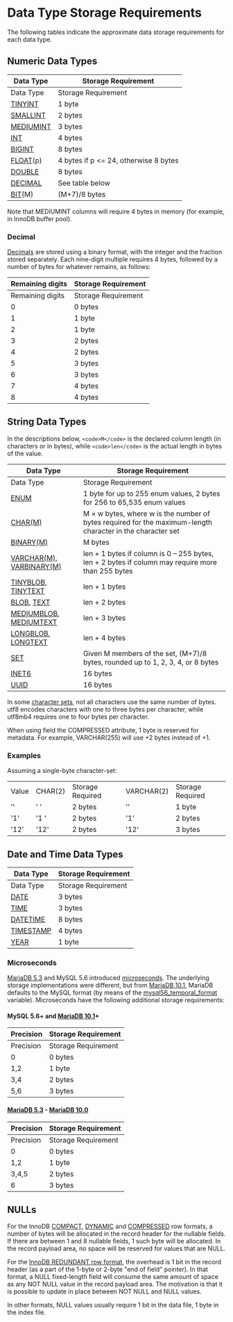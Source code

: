 
# Data Type Storage Requirements

The following tables indicate the approximate data storage requirements for each data type.


## Numeric Data Types



| Data Type | Storage Requirement |
| --- | --- |
| Data Type | Storage Requirement |
| [TINYINT](data-types-numeric-data-types/tinyint.md) | 1 byte |
| [SMALLINT](data-types-numeric-data-types/smallint.md) | 2 bytes |
| [MEDIUMINT](data-types-numeric-data-types/mediumint.md) | 3 bytes |
| [INT](../../../general-resources/learning-and-training/video-presentations-and-screencasts/interviews-related-to-mariadb.md) | 4 bytes |
| [BIGINT](data-types-numeric-data-types/bigint.md) | 8 bytes |
| [FLOAT](data-types-numeric-data-types/float.md)(p) | 4 bytes if p <= 24, otherwise 8 bytes |
| [DOUBLE](data-types-numeric-data-types/double.md) | 8 bytes |
| [DECIMAL](data-types-numeric-data-types/decimal.md) | See table below |
| [BIT](../sql-statements-and-structure/temporal-tables/bitemporal-tables.md)(M) | (M+7)/8 bytes |



Note that MEDIUMINT columns will require 4 bytes in memory (for example, in InnoDB buffer pool).


### Decimal


[Decimals](data-types-numeric-data-types/decimal.md) are stored using a binary format, with the integer and the fraction stored separately. Each nine-digit multiple requires 4 bytes, followed by a number of bytes for whatever remains, as follows:



| Remaining digits | Storage Requirement |
| --- | --- |
| Remaining digits | Storage Requirement |
| 0 | 0 bytes |
| 1 | 1 byte |
| 2 | 1 byte |
| 3 | 2 bytes |
| 4 | 2 bytes |
| 5 | 3 bytes |
| 6 | 3 bytes |
| 7 | 4 bytes |
| 8 | 4 bytes |



## String Data Types


In the descriptions below, `<code>M</code>` is the declared column length (in characters or in bytes), while `<code>len</code>` is the actual length in bytes of the value.



| Data Type | Storage Requirement |
| --- | --- |
| Data Type | Storage Requirement |
| [ENUM](string-data-types/enum.md) | 1 byte for up to 255 enum values, 2 bytes for 256 to 65,535 enum values |
| [CHAR(M)](../sql-statements-and-structure/sql-statements/built-in-functions/secondary-functions/information-functions/charset.md) | M × w bytes, where w is the number of bytes required for the maximum-length character in the character set |
| [BINARY(M)](../storage-engines/innodb/binary-log-group-commit-and-innodb-flushing-performance.md) | M bytes |
| [VARCHAR(M)](string-data-types/varchar.md), [VARBINARY(M)](string-data-types/varbinary.md) | len + 1 bytes if column is 0 – 255 bytes, len + 2 bytes if column may require more than 255 bytes |
| [TINYBLOB](string-data-types/tinyblob.md), [TINYTEXT](string-data-types/tinytext.md) | len + 1 bytes |
| [BLOB](string-data-types/blob.md), [TEXT](string-data-types/text.md) | len + 2 bytes |
| [MEDIUMBLOB](string-data-types/mediumblob.md), [MEDIUMTEXT](string-data-types/mediumtext.md) | len + 3 bytes |
| [LONGBLOB](string-data-types/longblob.md), [LONGTEXT](string-data-types/longtext.md) | len + 4 bytes |
| [SET](string-data-types/set-data-type.md) | Given M members of the set, (M+7)/8 bytes, rounded up to 1, 2, 3, 4, or 8 bytes |
| [INET6](../sql-statements-and-structure/sql-statements/built-in-functions/secondary-functions/miscellaneous-functions/inet6_aton.md) | 16 bytes |
| [UUID](https://mariadb.com/kb/en/uuid_datatype) | 16 bytes |



In some [character sets](string-data-types/character-sets/README.md), not all characters use the same number of bytes. utf8 encodes characters with one to three bytes per character, while utf8mb4 requires one to four bytes per character.


When using field the COMPRESSED attribute, 1 byte is reserved for metadata. For example, VARCHAR(255) will use +2 bytes instead of +1.


### Examples


Assuming a single-byte character-set:



|   |   |   |   |   |
| --- | --- | --- | --- | --- |
| Value | CHAR(2) | Storage Required | VARCHAR(2) | Storage Required |
| '' | ' ' | 2 bytes | '' | 1 byte |
| '1' | '1 ' | 2 bytes | '1' | 2 bytes |
| '12' | '12' | 2 bytes | '12' | 3 bytes |



## Date and Time Data Types



| Data Type | Storage Requirement |
| --- | --- |
| Data Type | Storage Requirement |
| [DATE](../sql-statements-and-structure/sql-language-structure/date-and-time-literals.md) | 3 bytes |
| [TIME](../sql-statements-and-structure/sql-statements/administrative-sql-statements/system-tables/information-schema/time_ms-column-in-information_schemaprocesslist.md) | 3 bytes |
| [DATETIME](date-and-time-data-types/datetime.md) | 8 bytes |
| [TIMESTAMP](../sql-statements-and-structure/sql-statements/built-in-functions/date-time-functions/timestamp-function.md) | 4 bytes |
| [YEAR](date-and-time-data-types/year-data-type.md) | 1 byte |



### Microseconds


[MariaDB 5.3](../../../release-notes/mariadb-community-server/old-releases/release-notes-mariadb-5-3-series/changes-improvements-in-mariadb-5-3.md) and MySQL 5.6 introduced [microseconds](../sql-statements-and-structure/sql-statements/built-in-functions/date-time-functions/microseconds-in-mariadb.md). The underlying storage implementations were different, but from [MariaDB 10.1](../../../release-notes/mariadb-community-server/what-is-mariadb-1010.md), MariaDB defaults to the MySQL format (by means of the [mysql56_temporal_format](../../server-usage/replication-cluster-multi-master/optimization-and-tuning/system-variables/server-system-variables.md#mysql56_temporal_format) variable). Microseconds have the following additional storage requirements:


#### MySQL 5.6+ and [MariaDB 10.1](../../../release-notes/mariadb-community-server/what-is-mariadb-1010.md)+



| Precision | Storage Requirement |
| --- | --- |
| Precision | Storage Requirement |
| 0 | 0 bytes |
| 1,2 | 1 byte |
| 3,4 | 2 bytes |
| 5,6 | 3 bytes |



#### [MariaDB 5.3](../../../release-notes/mariadb-community-server/old-releases/release-notes-mariadb-5-3-series/changes-improvements-in-mariadb-5-3.md) - [MariaDB 10.0](../../../release-notes/mariadb-community-server/old-releases/release-notes-mariadb-10-0-series/changes-improvements-in-mariadb-10-0.md)



| Precision | Storage Requirement |
| --- | --- |
| Precision | Storage Requirement |
| 0 | 0 bytes |
| 1,2 | 1 byte |
| 3,4,5 | 2 bytes |
| 6 | 3 bytes |



## NULLs


For the InnoDB [COMPACT](../storage-engines/innodb/innodb-row-formats/innodb-compact-row-format.md), [DYNAMIC](../storage-engines/innodb/innodb-row-formats/innodb-dynamic-row-format.md) and [COMPRESSED](../storage-engines/innodb/innodb-row-formats/innodb-compressed-row-format.md) row formats, a number of bytes will be allocated in the record header for the nullable fields. If there are between 1 and 8 nullable fields, 1 such byte will be allocated. In the record payload area, no space will be reserved for values that are NULL.


For the [InnoDB REDUNDANT row format](../storage-engines/innodb/innodb-row-formats/innodb-redundant-row-format.md), the overhead is 1 bit in the record header (as a part of the 1-byte or 2-byte "end of field" pointer). In that format, a NULL fixed-length field will consume the same amount of space as any NOT NULL value in the record payload area. The motivation is that it is possible to update in place between NOT NULL and NULL values.


In other formats, NULL values usually require 1 bit in the data file, 1 byte in the index file.

